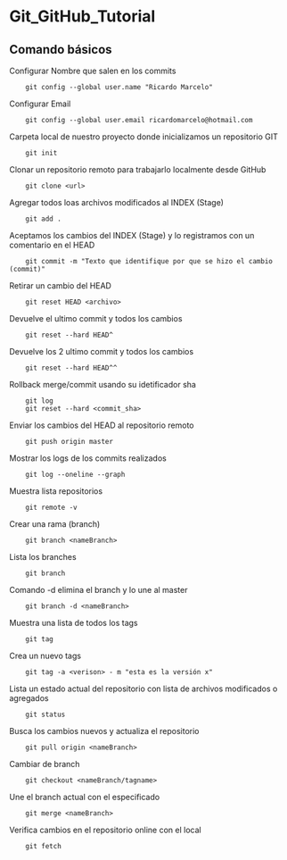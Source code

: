 # Git_GitHub_Tutorial
## Comando básicos

Configurar Nombre que salen en los commits
```ssh
	git config --global user.name "Ricardo Marcelo"
```
Configurar Email
```ssh	
	git config --global user.email ricardomarcelo@hotmail.com
```
Carpeta local de nuestro proyecto donde inicializamos un repositorio GIT
```ssh
	git init
```
Clonar un repositorio remoto para trabajarlo localmente desde GitHub
```ssh
	git clone <url>
```
Agregar todos loas archivos modificados al INDEX (Stage)
```ssh
	git add .
```
Aceptamos los cambios del INDEX (Stage) y lo registramos con un comentario en el HEAD
```ssh
	git commit -m "Texto que identifique por que se hizo el cambio (commit)"
```
Retirar un cambio del HEAD
```ssh
	git reset HEAD <archivo>
```
Devuelve el ultimo commit y todos los cambios
```ssh
	git reset --hard HEAD^
```
Devuelve los 2 ultimo commit y todos los cambios
```ssh
	git reset --hard HEAD^^
```
Rollback merge/commit usando su idetificador sha
```ssh
	git log
	git reset --hard <commit_sha>
```
Enviar los cambios del HEAD al repositorio remoto
```ssh
	git push origin master
```
Mostrar los logs de los commits realizados
```ssh
	git log --oneline --graph
```
Muestra lista repositorios
```ssh
	git remote -v
```
Crear una rama (branch)
```ssh
	git branch <nameBranch>
```
Lista los branches
```ssh
	git branch
```
Comando -d elimina el branch y lo une al master
```ssh
	git branch -d <nameBranch>
```
Muestra una lista de todos los tags
```ssh
	git tag
```
Crea un nuevo tags
```ssh
	git tag -a <verison> - m "esta es la versión x"
```
Lista un estado actual del repositorio con lista de archivos modificados o agregados
```ssh
	git status
```
Busca los cambios nuevos y actualiza el repositorio
```ssh
	git pull origin <nameBranch>
```
Cambiar de branch
```ssh
	git checkout <nameBranch/tagname>
```
Une el branch actual con el especificado
```ssh
	git merge <nameBranch>
```
Verifica cambios en el repositorio online con el local
```ssh
	git fetch
```

